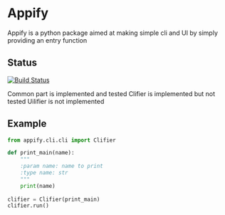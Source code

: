 # Appify
Appify is a python package aimed at making simple cli and UI by simply providing an entry function

## Status
[![Build Status](https://travis-ci.org/sylvaus/appify.svg?branch=master)](https://travis-ci.org/sylvaus/appify)

Common part is implemented and tested 
Clifier is implemented but not tested
Uilifier is not implemented

## Example
```python
from appify.cli.cli import Clifier

def print_main(name):
    """
    :param name: name to print
    :type name: str
    """
    print(name)
    
clifier = Clifier(print_main)
clifier.run()   
```